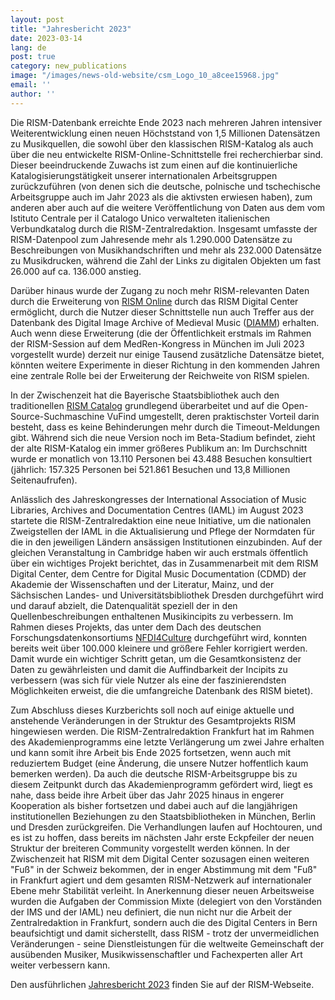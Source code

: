 ```yaml
---
layout: post
title: "Jahresbericht 2023"
date: 2023-03-14
lang: de
post: true
category: new_publications
image: "/images/news-old-website/csm_Logo_10_a8cee15968.jpg"
email: ''
author: ''
---
```


Die RISM-Datenbank erreichte Ende 2023 nach mehreren Jahren intensiver Weiterentwicklung einen neuen Höchststand von 1,5 Millionen Datensätzen zu Musikquellen, die sowohl über den klassischen RISM-Katalog als auch über die neu entwickelte RISM-Online-Schnittstelle frei recherchierbar sind. Dieser beeindruckende Zuwachs ist zum einen auf die kontinuierliche Katalogisierungstätigkeit unserer internationalen Arbeitsgruppen zurückzuführen (von denen sich die deutsche, polnische und tschechische Arbeitsgruppe auch im Jahr 2023 als die aktivsten erwiesen haben), zum anderen aber auch auf die weitere Veröffentlichung von Daten aus dem vom Istituto Centrale per il Catalogo Unico verwalteten italienischen Verbundkatalog durch die RISM-Zentralredaktion. Insgesamt umfasste der RISM-Datenpool zum Jahresende mehr als 1.290.000 Datensätze zu Beschreibungen von Musikhandschriften und mehr als 232.000 Datensätze zu Musikdrucken, während die Zahl der Links zu digitalen Objekten um fast 26.000 auf ca. 136.000 anstieg.

Darüber hinaus wurde der Zugang zu noch mehr RISM-relevanten Daten durch die Erweiterung von [RISM Online](https://rism.online) durch das RISM Digital Center ermöglicht, durch die Nutzer dieser Schnittstelle nun auch Treffer aus der Datenbank des Digital Image Archive of Medieval Music ([DIAMM](https://www.diamm.ac.uk/)) erhalten. Auch wenn diese Erweiterung (die der Öffentlichkeit erstmals im Rahmen der RISM-Session auf dem MedRen-Kongress in München im Juli 2023 vorgestellt wurde) derzeit nur einige Tausend zusätzliche Datensätze bietet, könnten weitere Experimente in dieser Richtung in den kommenden Jahren eine zentrale Rolle bei der Erweiterung der Reichweite von RISM spielen.

In der Zwischenzeit hat die Bayerische Staatsbibliothek auch den traditionellen [RISM Catalog](https://opac.rism.info) grundlegend überarbeitet und auf die Open-Source-Suchmaschine VuFind umgestellt, deren praktischster Vorteil darin besteht, dass es keine Behinderungen mehr durch die Timeout-Meldungen gibt. Während sich die neue Version noch im Beta-Stadium befindet, zieht der alte RISM-Katalog ein immer größeres Publikum an: Im Durchschnitt wurde er monatlich von 13.110 Personen bei 43.488 Besuchen konsultiert (jährlich: 157.325 Personen bei 521.861 Besuchen und 13,8 Millionen Seitenaufrufen).

Anlässlich des Jahreskongresses der International Association of Music Libraries, Archives and Documentation Centres (IAML) im August 2023 startete die RISM-Zentralredaktion eine neue Initiative, um die nationalen Zweigstellen der IAML in die Aktualisierung und Pflege der Normdaten für die in den jeweiligen Ländern ansässigen Institutionen einzubinden. Auf der gleichen Veranstaltung in Cambridge haben wir auch erstmals öffentlich über ein wichtiges Projekt berichtet, das in Zusammenarbeit mit dem RISM Digital Center, dem Centre for Digital Music Documentation (CDMD) der Akademie der Wissenschaften und der Literatur, Mainz, und der Sächsischen Landes- und Universitätsbibliothek Dresden durchgeführt wird und darauf abzielt, die Datenqualität speziell der in den Quellenbeschreibungen enthaltenen Musikincipits zu verbessern. Im Rahmen dieses Projekts, das unter dem Dach des deutschen Forschungsdatenkonsortiums [NFDI4Culture](https://nfdi4culture.de/index.html) durchgeführt wird, konnten bereits weit über 100.000 kleinere und größere Fehler korrigiert werden. Damit wurde ein wichtiger Schritt getan, um die Gesamtkonsistenz der Daten zu gewährleisten und damit die Auffindbarkeit der Incipits zu verbessern (was sich für viele Nutzer als eine der faszinierendsten Möglichkeiten erweist, die die umfangreiche Datenbank des RISM bietet).

Zum Abschluss dieses Kurzberichts soll noch auf einige aktuelle und anstehende Veränderungen in der Struktur des Gesamtprojekts RISM hingewiesen werden. Die RISM-Zentralredaktion Frankfurt hat im Rahmen des Akademienprogramms eine letzte Verlängerung um zwei Jahre erhalten und kann somit ihre Arbeit bis Ende 2025 fortsetzen, wenn auch mit reduziertem Budget (eine Änderung, die unsere Nutzer hoffentlich kaum bemerken werden). Da auch die deutsche RISM-Arbeitsgruppe bis zu diesem Zeitpunkt durch das Akademienprogramm gefördert wird, liegt es nahe, dass beide ihre Arbeit über das Jahr 2025 hinaus in engerer Kooperation als bisher fortsetzen und dabei auch auf die langjährigen institutionellen Beziehungen zu den Staatsbibliotheken in München, Berlin und Dresden zurückgreifen. Die Verhandlungen laufen auf Hochtouren, und es ist zu hoffen, dass bereits im nächsten Jahr erste Eckpfeiler der neuen Struktur der breiteren Community vorgestellt werden können. In der Zwischenzeit hat RISM mit dem Digital Center sozusagen einen weiteren "Fuß" in der Schweiz bekommen, der in enger Abstimmung mit dem "Fuß" in Frankfurt agiert und dem gesamten RISM-Netzwerk auf internationaler Ebene mehr Stabilität verleiht. In Anerkennung dieser neuen Arbeitsweise wurden die Aufgaben der Commission Mixte (delegiert von den Vorständen der IMS und der IAML) neu definiert, die nun nicht nur die Arbeit der Zentralredaktion in Frankfurt, sondern auch die des Digital Centers in Bern beaufsichtigt und damit sicherstellt, dass RISM - trotz der unvermeidlichen Veränderungen - seine Dienstleistungen für die weltweite Gemeinschaft der ausübenden Musiker, Musikwissenschaftler und Fachexperten aller Art weiter verbessern kann.

Den ausführlichen [Jahresbericht 2023](/publications/annual-reports/2023.html) finden Sie auf der RISM-Webseite.
